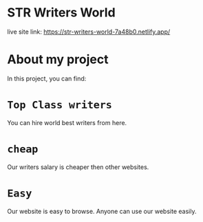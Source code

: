 # STR Writers World

live site link: https://str-writers-world-7a48b0.netlify.app/

# About my project
In this project, you can find:
# `Top Class writers`
You can hire world best writers from here.  
# `cheap`
Our writers salary is cheaper then other websites.
# `Easy`
Our website is easy to browse. Anyone can use our website easily.
